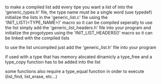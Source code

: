 to make a compiled list add every tipe you want a list of into the
'generic_types.h' file, the type name must be a single word (use typedef)
initialize the lists in the 'generic_list.c' file using the 
'INIT_LIST(<TYPE_NAME>)' macro so it can be compiled seperatly
to use the list simply add the 'generic_list_headers.h' file into 
your program and initialize the progotypes using the
'INIT_LIST_HEADERS(<TYPE NAME>)' macro so it can be linked with the
compiled lists

to use the list uncompiled just add the 'generic_list.h' file 
into your program

if used with a type that has memory alocated dinamicly a type_free and a
type_copy function has to be added into the list

some functions also require a type_equal function in order to execute
(list_find, list_erase, etc...)
